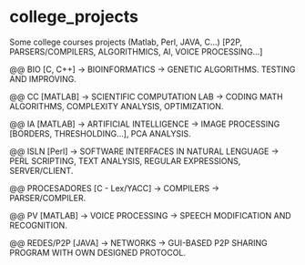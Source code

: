 # college_projects
Some college courses projects (Matlab, Perl, JAVA, C...) 
[P2P, PARSERS/COMPILERS, ALGORITHMICS, AI, VOICE PROCESSING...]

@@ BIO [C, C++] -> BIOINFORMATICS -> GENETIC ALGORITHMS. TESTING AND IMPROVING. 

@@ CC [MATLAB]  -> SCIENTIFIC COMPUTATION LAB -> CODING MATH ALGORITHMS, COMPLEXITY ANALYSIS, OPTIMIZATION.


@@ IA [MATLAB]  -> ARTIFICIAL INTELLIGENCE -> IMAGE PROCESSING [BORDERS, THRESHOLDING...], PCA ANALYSIS.


@@ ISLN [Perl]  -> SOFTWARE INTERFACES IN NATURAL LENGUAGE  -> PERL SCRIPTING, TEXT ANALYSIS, REGULAR EXPRESSIONS, SERVER/CLIENT.


@@ PROCESADORES [C - Lex/YACC] -> COMPILERS -> PARSER/COMPILER.


@@ PV [MATLAB]  -> VOICE PROCESSING -> SPEECH MODIFICATION AND RECOGNITION.


@@ REDES/P2P [JAVA] -> NETWORKS -> GUI-BASED P2P SHARING PROGRAM WITH OWN DESIGNED PROTOCOL.
